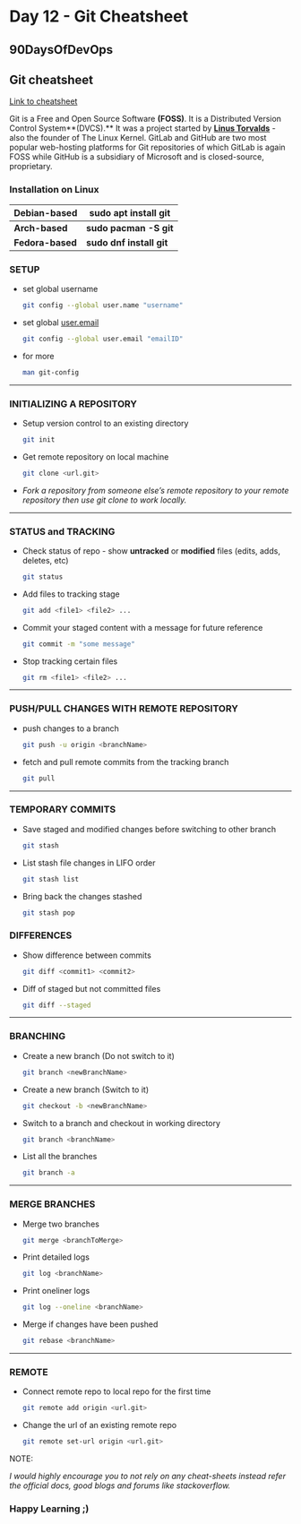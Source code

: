 # Day 12 - Git Cheatsheet

## 90DaysOfDevOps

## Git cheatsheet 

[Link to cheatsheet](https://github.com/akshaykhoje/90DaysOfDevOps/blob/akshay_work/2023/day12/Git%20Cheatsheet.pdf)

Git is a Free and Open Source Software **(FOSS)**. It is a Distributed Version Control System**(DVCS).** It was a project started by [**Linus Torvalds**](https://youtu.be/o8NPllzkFhE) - also the founder of The Linux Kernel. GitLab and GitHub are two most popular web-hosting platforms for Git repositories of which GitLab is again FOSS while GitHub is a subsidiary of Microsoft and is closed-source, proprietary.

### Installation on Linux

| **Debian-based** | **sudo apt install git** |
| --- | --- |
| **Arch-based** | **sudo pacman -S git** |
| **Fedora-based** | **sudo dnf install git** |

### SETUP

* set global username
    
    ```bash
    git config --global user.name "username"
    ```
    
* set global [user.email](http://user.email)
    
    ```bash
    git config --global user.email "emailID"
    ```
    
* for more
    
    ```bash
    man git-config
    ```
    

---

### INITIALIZING A REPOSITORY

* Setup version control to an existing directory
    
    ```bash
    git init
    ```
    
* Get remote repository on local machine
    
    ```bash
    git clone <url.git>
    ```
    
* *Fork a repository from someone else’s remote repository to your remote repository then use git clone to work locally.*
    

---

### STATUS and TRACKING

* Check status of repo - show **untracked** or **modified** files (edits, adds, deletes, etc)
    
    ```bash
    git status
    ```
    
* Add files to tracking stage
    
    ```bash
    git add <file1> <file2> ...
    ```
    
* Commit your staged content with a message for future reference
    
    ```bash
    git commit -m "some message"
    ```
    
* Stop tracking certain files
    
    ```bash
    git rm <file1> <file2> ...
    ```
    

---

### PUSH/PULL CHANGES WITH REMOTE REPOSITORY

* push changes to a branch
    
    ```bash
    git push -u origin <branchName>
    ```
    
* fetch and pull remote commits from the tracking branch
    
    ```bash
    git pull
    ```
    

---

### TEMPORARY COMMITS

* Save staged and modified changes before switching to other branch
    
    ```bash
    git stash
    ```
    
* List stash file changes in LIFO order
    
    ```bash
    git stash list
    ```
    
* Bring back the changes stashed
    
    ```bash
    git stash pop 
    ```
    

### DIFFERENCES

* Show difference between commits
    
    ```bash
    git diff <commit1> <commit2>
    ```
    
* Diff of staged but not committed files
    
    ```bash
    git diff --staged
    ```
    

---

### BRANCHING

* Create a new branch (Do not switch to it)
    
    ```bash
    git branch <newBranchName>
    ```
    
* Create a new branch (Switch to it)
    
    ```bash
    git checkout -b <newBranchName>
    ```
    
* Switch to a branch and checkout in working directory
    
    ```bash
    git branch <branchName>
    ```
    
* List all the branches
    
    ```bash
    git branch -a
    ```
    

---

### MERGE BRANCHES

* Merge two branches
    
    ```bash
    git merge <branchToMerge>
    ```
    
* Print detailed logs
    
    ```bash
    git log <branchName>
    ```
    
* Print oneliner logs
    
    ```bash
    git log --oneline <branchName>
    ```
    
* Merge if changes have been pushed
    
    ```bash
    git rebase <branchName>
    ```
    

---

### REMOTE

* Connect remote repo to local repo for the first time
    
    ```bash
    git remote add origin <url.git>
    ```
    
* Change the url of an existing remote repo
    
    ```bash
    git remote set-url origin <url.git>
    ```
    

NOTE:

*I would highly encourage you to not rely on any cheat-sheets instead refer the official docs, good blogs and forums like stackoverflow.*

### Happy Learning ;)